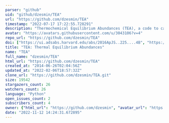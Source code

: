 ```yaml
---
parser: "github"
uid: "github/dzesmin/TEA"
url: "https://github.com/dzesmin/TEA"
timestamp: "2022-07-17 17:22:55.728291"
description: "Thermochemical Equilibrium Abundances (TEA), a code to calculate gaseous molecular abundances under thermochemical equilibrium conditions"
avatar: "https://avatars.githubusercontent.com/u/3043106?v=4"
repo_url: "https://github.com/dzesmin/TEA"
doi: ["https://ui.adsabs.harvard.edu/abs/2016ApJS..225....4B", "https://ui.adsabs.harvard.edu/abs/2015ascl.soft05031B/abstract"]
title: "TEA: Thermal Equilibrium Abundances"
name: "TEA"
full_name: "dzesmin/TEA"
html_url: "https://github.com/dzesmin/TEA"
created_at: "2014-06-26T02:04:56Z"
updated_at: "2022-02-06T18:57:32Z"
clone_url: "https://github.com/dzesmin/TEA.git"
size: 19542
stargazers_count: 26
watchers_count: 26
language: "Python"
open_issues_count: 2
subscribers_count: 4
owner: {"html_url": "https://github.com/dzesmin", "avatar_url": "https://avatars.githubusercontent.com/u/3043106?v=4", "login": "dzesmin", "type": "User"}
date: "2022-11-12 14:24:31.672895"
---
```

